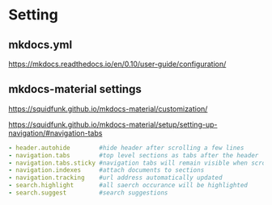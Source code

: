 # Setting

## mkdocs.yml
https://mkdocs.readthedocs.io/en/0.10/user-guide/configuration/

## mkdocs-material settings
https://squidfunk.github.io/mkdocs-material/customization/

https://squidfunk.github.io/mkdocs-material/setup/setting-up-navigation/#navigation-tabs
```yaml
- header.autohide        #hide header after scrolling a few lines
- navigation.tabs        #top level sections as tabs after the header
- navigation.tabs.sticky #navigation tabs will remain visible when scrolling down
- navigation.indexes     #attach documents to sections
- navigation.tracking    #url address automatically updated
- search.highlight       #all saerch occurance will be highlighted
- search.suggest         #search suggestions
```

